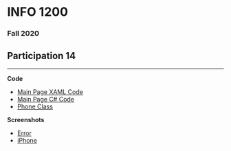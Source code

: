 # INFO 1200 
### Fall 2020

## Participation 14

--- 
**Code**
 - [Main Page XAML Code](https://github.com/iingles/iiCellPhone/blob/master/iiCellPhone/MainPage.xaml)
 - [Main Page C# Code](https://github.com/iingles/iiCellPhone/blob/master/iiCellPhone/MainPage.xaml.cs)
 - [Phone Class](https://github.com/iingles/iiCellPhone/blob/master/iiCellPhone/Phone.cs)

**Screenshots**
 - [Error](https://github.com/iingles/iiCellPhone/blob/master/error.jpg)
 - [iPhone](https://github.com/iingles/iiCellPhone/blob/master/iphone.jpg)



 